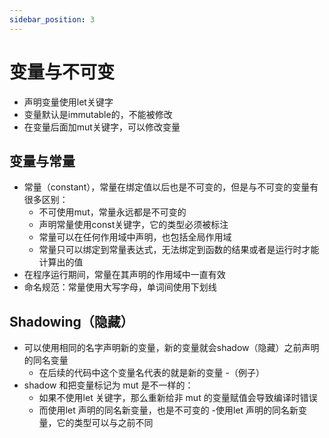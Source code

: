 ```yaml
---
sidebar_position: 3
---
```


# 变量与不可变

- 声明变量使用let关键字
- 变量默认是immutable的，不能被修改
- 在变量后面加mut关键字，可以修改变量

## 变量与常量

- 常量（constant），常量在绑定值以后也是不可变的，但是与不可变的变量有很多区别：
  - 不可使用mut，常量永远都是不可变的
  - 声明常量使用const关键字，它的类型必须被标注
  - 常量可以在任何作用域中声明，也包括全局作用域
  - 常量只可以绑定到常量表达式，无法绑定到函数的结果或者是运行时才能计算出的值
- 在程序运行期间，常量在其声明的作用域中一直有效
- 命名规范：常量使用大写字母，单词间使用下划线

## Shadowing（隐藏）

- 可以使用相同的名字声明新的变量，新的变量就会shadow（隐藏）之前声明的同名变量
  - 在后续的代码中这个变量名代表的就是新的变量
  -（例子）
- shadow 和把变量标记为 mut 是不一样的：
  - 如果不使用let 关键字，那么重新给非 mut 的变量赋值会导致编译时错误
  - 而使用let 声明的同名新变量，也是不可变的
  -使用let 声明的同名新变量，它的类型可以与之前不同